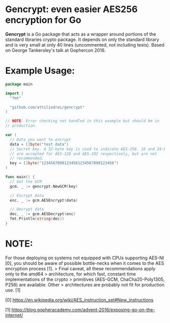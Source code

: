 <h1>Gencrypt: even easier AES256 encryption for Go</h1>

**Gencrypt** is a Go package that acts as a wrapper around portions of the
standard libraries crypto package.  It depends on only the standard library and
is very small at only 40 lines (uncommented, not including tests). Based on
George Tankersley's talk at Gophercon 2016.


<h1>Example Usage:</h1>

```go
package main

import (
  "fmt"

  "github.com/attiliodrei/gencrypt"
)

// NOTE: Error checking not handled in this example but should be in
// production.

var (
  // Data you want to encrypt
  data = []byte("test data")
  // Secret key. A 32-byte key is used to indicate AES-256. 16 and 24-byte keys
  // are accepted for AES-128 and AES-192 respectively, but are not
  // recommended.
  key = []byte("12345678901234561234567890123456")
)

func main() {
  // Get the GCM
  gcm, _ := gencrypt.NewGCM(key)

  // Encrypt data
  enc, _ := gcm.AESEncrypt(data)

  // Decrypt data
  dec, _ := gcm.AESDecrypt(enc)
  fmt.Println(string(dec))
}
```

<h1>NOTE:</h1> For those deploying on systems not equipped with CPUs supporting
AES-NI [0], you should be aware of possible bottle-necks when it comes to
the AES encryption process [1].
> Final caveat, all these recommendations apply only to the amd64
> architecture, for which fast, constant time implementations of the crypto
> primitives (AES-GCM, ChaCha20-Poly1305, P256) are available. Other
> architectures are probably not fit for production use. [1]

[0] https://en.wikipedia.org/wiki/AES_instruction_set#New_instructions

[1] https://blog.gopheracademy.com/advent-2016/exposing-go-on-the-internet/
